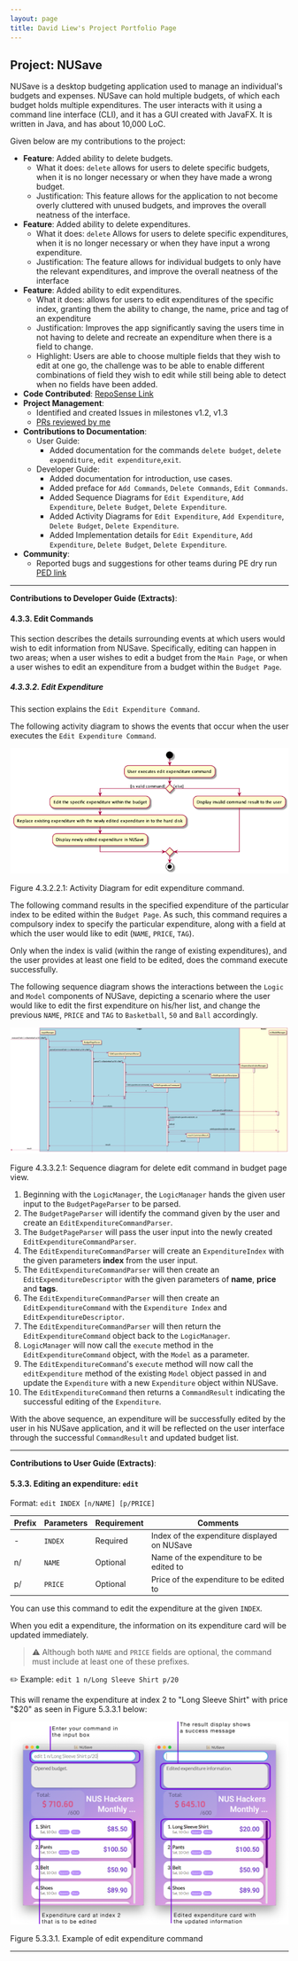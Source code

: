 ```yaml
---
layout: page
title: David Liew's Project Portfolio Page
---
```


## Project: NUSave
NUSave is a desktop budgeting application used to manage an individual's budgets and expenses. NUSave can hold multiple 
budgets, of which each budget holds multiple expenditures. The user interacts with it using a command line interface 
(CLI), and it has a GUI created with JavaFX. It is written in Java, and has about 10,000 LoC.

Given below are my contributions to the project:
- **Feature**: Added ability to delete budgets.
    - What it does: `delete` allows for users to delete specific budgets, when it is no longer necessary or when they 
    have made a wrong budget.
    - Justification: This feature allows for the application to not become overly cluttered with unused budgets, and 
    improves the overall neatness of the interface.
- **Feature**: Added ability to delete expenditures.
    - What it does: `delete` Allows for users to delete specific expenditures, when it is no longer necessary or when they have 
    input a wrong expenditure.
    - Justification: The feature allows for individual budgets to only have the relevant expenditures, and improve the 
    overall neatness of the interface
- **Feature**: Added ability to edit expenditures.
    - What it does: allows for users to edit expenditures of the specific index, granting them the ability to change,
    the name, price and tag of an expenditure
    - Justification: Improves the app significantly saving the users time in not having to delete and recreate an
    expenditure when there is a field to change.
    - Highlight: Users are able to choose multiple fields that they wish to edit at one go, the challenge was to be able
    to enable different combinations of field they wish to edit while still being able to detect when no fields have been
    added.
- **Code Contributed**: [RepoSense Link](https://nus-cs2103-ay2021s1.github.io/tp-dashboard/#breakdown=true&search=&sort=groupTitle&sortWithin=title&since=2020-08-14&timeframe=commit&mergegroup=&groupSelect=groupByRepos&checkedFileTypes=docs~functional-code~test-code~other&tabOpen=true&tabType=zoom&zA=davidliew9&zR=AY2021S1-CS2103T-T11-4%2Ftp%5Bmaster%5D&zACS=261.9682120869456&zS=2020-08-14&zFS=&zU=2020-11-07&zMG=false&zFTF=commit&zFGS=groupByRepos&zFR=false)
- **Project Management**:
    - Identified and created Issues in milestones v1.2, v1.3
    - [PRs reviewed by me](https://github.com/AY2021S1-CS2103T-T11-4/tp/pulls?q=is%3Apr+reviewed-by%3Adavidliew9)
- **Contributions to Documentation**:
    - User Guide:
        - Added documentation for the commands `delete budget`, `delete expenditure`, `edit expenditure`,`exit`.
    - Developer Guide:
        - Added documentation for introduction, use cases.
        - Added preface for `Add Commands`, `Delete Commands`, `Edit Commands`.
        - Added Sequence Diagrams for `Edit Expenditure`, `Add Expenditure`, `Delete Budget`, `Delete Expenditure`.
        - Added Activity Diagrams for `Edit Expenditure`, `Add Expenditure`, `Delete Budget`, `Delete Expenditure`.
        - Added Implementation details for `Edit Expenditure`, `Add Expenditure`, `Delete Budget`, `Delete Expenditure`.  
- **Community**:
    - Reported bugs and suggestions for other teams during PE dry run [PED link](https://github.com/davidliew9/ped/issues)
    
------
**Contributions to Developer Guide (Extracts)**:
#### 4.3.3. Edit Commands

This section describes the details surrounding events at which users would wish to edit information from NUSave. 
Specifically, editing can happen in two areas; when a user wishes to edit a budget from the `Main Page`, or when a 
user wishes to edit an expenditure from a budget within the `Budget Page`.

##### 4.3.3.2. Edit Expenditure

This section explains the `Edit Expenditure Command`.

The following activity diagram to shows the events that occur when the user executes the `Edit Expenditure Command`.

![AddExpenditureCommand Activity Diagram](../diagrams/commandsPlantUML/diagram/EditExpenditureActivityDiagram.png) 

Figure 4.3.2.2.1: Activity Diagram for edit expenditure command.

The following command results in the specified expenditure of the particular index to be edited within the 
`Budget Page`. As such, this command requires a compulsory index to specify the particular expenditure, along with a
field at which the user would like to edit (`NAME`, `PRICE`, `TAG`).

Only when the index is valid (within the range of existing expenditures), and the user provides at least one field to 
be edited, does the command execute successfully.

The following sequence diagram shows the interactions between the `Logic` and `Model` components of NUSave,
depicting a scenario where the user would like to edit the first expenditure on his/her list, and change the previous 
`NAME`, `PRICE` and `TAG` to `Basketball`, `50` and `Ball` accordingly.

![EditExpenditureCommand Sequence Diagram](../diagrams/commandsPlantUML/diagram/EditExpenditureCommand.png)

Figure 4.3.3.2.1: Sequence diagram  for delete edit command in budget page view.

1. Beginning with the `LogicManager`, the `LogicManager` hands the given user input to the `BudgetPageParser` 
to be parsed.
2. The `BudgetPageParser` will identify the command given by the user and create an `EditExpenditureCommandParser`.
3. The `BudgetPageParser` will pass the user input into the newly created `EditExpenditureCommandParser`.
4. The `EditExpenditureCommandParser` will create an `ExpenditureIndex` with the given parameters **index**  from the
user input.
5. The `EditExpenditureCommandParser` will then create an `EditExpenditureDescriptor` with the given parameters of 
**name**, **price** and **tags**.
6. The `EditExpenditureCommandParser` will then create an `EditExpenditureCommand` with the `Expenditure Index` and 
`EditExpenditureDescriptor`.
7. The `EditExpenditureCommandParser` will then return the `EditExpenditureCommand` object back to the `LogicManager`.
8. `LogicManager` will now call the `execute` method in the `EditExpenditureCommand` object, with the `Model` as a 
parameter.
7. The `EditExpenditureCommand`'s `execute` method will now call the `editExpenditure` method of the existing 
`Model` object passed in and update the `Expenditure` with a new `Expenditure` object within NUSave.
8. The `EditExpenditureCommand` then returns a `CommandResult` indicating the successful editing of the 
`Expenditure`.

With the above sequence, an expenditure will be successfully edited by the user in his NUSave application, and it will 
be reflected on the user interface through the successful `CommandResult` and updated budget list.

-----
**Contributions to User Guide (Extracts)**:
#### 5.3.3. Editing an expenditure: `edit`

Format: `edit INDEX [n/NAME] [p/PRICE]`

Prefix | Parameters | Requirement | Comments
-------| -----------| ------------| ------
\-     | `INDEX`    | Required    | Index of the expenditure displayed on NUSave
 n/    | `NAME`     | Optional    | Name of the expenditure to be edited to
 p/    | `PRICE`    | Optional    | Price of the expenditure to be edited to

You can use this command to edit the expenditure at the given `INDEX`.

When you edit a expenditure, the information on its expenditure card will be updated immediately.

 > ⚠️ Although both `NAME` and `PRICE` fields are optional, the command must include at least one of these prefixes.

✏️ Example: `edit 1 n/Long Sleeve Shirt p/20`

This will rename the expenditure at index 2 to "Long Sleeve Shirt" with price "$20" as seen in Figure 5.3.3.1 below:

![Example of edit expenditure command](../images/CommandScreenShots/5_3_3_1_editExpenditure.png)

Figure 5.3.3.1. Example of edit expenditure command

-----

